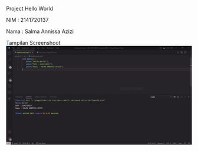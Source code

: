 Project Hello World

NIM : 2141720137

Nama : Salma Annissa Azizi

Tampilan Screenshoot
![Screenshoot hello_world](docs/hello_world.PNG)